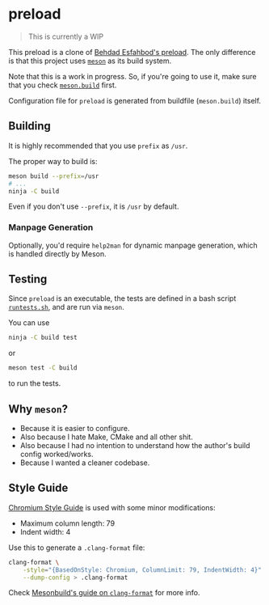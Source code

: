 # preload

> This is currently a WIP

This preload is a clone of [Behdad Esfahbod's preload](http://preload.sf.net).
The only difference is that this project uses [`meson`](https://mesonbuild.com)
as its build system.

Note that this is a work in progress. So, if you're going to use it, make sure
that you check [`meson.build`](/meson.build) first.

Configuration file for `preload` is generated from buildfile (`meson.build`)
itself.

## Building

It is highly recommended that you use `prefix` as `/usr`.

The proper way to build is:

```bash
meson build --prefix=/usr
# ...
ninja -C build
```

Even if you don't use `--prefix`, it is `/usr` by default.

### Manpage Generation

Optionally, you'd require `help2man` for dynamic manpage generation, which is
handled directly by Meson.

## Testing

Since `preload` is an executable, the tests are defined in a bash script
[`runtests.sh`](/runtests.sh), and are run via `meson`.

You can use

```sh
ninja -C build test
```

or

```sh
meson test -C build
```

to run the tests.

## Why `meson`?

- Because it is easier to configure.
- Also because I hate Make, CMake and all other shit.
- Also because I had no intention to understand how the author's build config
  worked/works.
- Because I wanted a cleaner codebase.

## Style Guide

[Chromium Style Guide](https://chromium.googlesource.com/chromium/src/+/HEAD/styleguide/c++/c++.md)
is used with some minor modifications:

- Maximum column length: 79
- Indent width: 4

Use this to generate a `.clang-format` file:

```bash
clang-format \
    -style="{BasedOnStyle: Chromium, ColumnLimit: 79, IndentWidth: 4}" \
    --dump-config > .clang-format
```

Check [Mesonbuild's guide on `clang-format`](https://mesonbuild.com/Code-formatting.html)
for more info.
